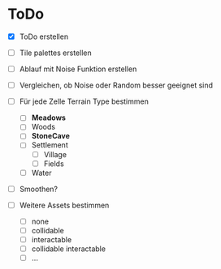 ﻿# ToDo

- [x] ToDo erstellen

- [ ] Tile palettes erstellen

- [ ] Ablauf mit Noise Funktion erstellen
- [ ] Vergleichen, ob Noise oder Random besser geeignet sind

- [ ] Für jede Zelle Terrain Type bestimmen
  - [ ] **Meadows**
  - [ ] Woods
  - [ ] **StoneCave**
  - [ ] Settlement
    - [ ] Village
    - [ ] Fields
  - [ ] Water
- [ ] Smoothen?
- [ ] Weitere Assets bestimmen
  - [ ] none
  - [ ] collidable
  - [ ] interactable
  - [ ] collidable interactable
  - [ ] ...
